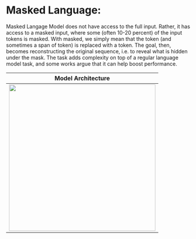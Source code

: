# Masked Language:
Masked Langage Model does not have access to the full input. Rather, it has access to a masked input, where some (often 10-20 percent) of the input tokens is masked. With masked, we simply mean that the token (and sometimes a span of token) is replaced with a <mask> token. The goal, then, becomes reconstructing the original sequence, i.e. to reveal what is hidden under the mask. The task adds complexity on top of a regular language model task, and some works argue that it can help boost performance.
  
  | Model Architecture |
|------------|
| <img src="https://github.com/codewithAshwani/Tensorflow_Example/blob/main/Classification/img/Concentric_circle.png" width="400"> |
